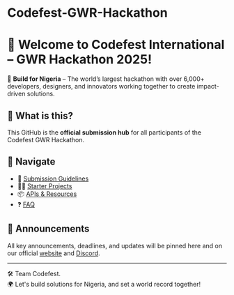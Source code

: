 # Codefest-GWR-Hackathon

# 👋 Welcome to Codefest International – GWR Hackathon 2025!

🚀 **Build for Nigeria** – The world’s largest hackathon with over 6,000+ developers, designers, and innovators working together to create impact-driven solutions.

## 📌 What is this?

This GitHub is the **official submission hub** for all participants of the Codefest GWR Hackathon.

## 🧭 Navigate

- 🔧 [Submission Guidelines](https://github.com/codefest-gwr/guidelines)
- 🧑‍💻 [Starter Projects](https://github.com/codefest-gwr/starter-kits)
- 📦 [APIs & Resources](https://github.com/codefest-gwr/resources)
- ❓ [FAQ](https://github.com/codefest-gwr/faq)

## 📣 Announcements

All key announcements, deadlines, and updates will be pinned here and on our official [website](https://codefestinternational.org) and [Discord](https://discord.gg/yourlink).

---

🛠 Team Codefest.  
🌍 Let's build solutions for Nigeria, and set a world record together!

